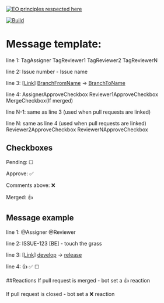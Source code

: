 [![EO principles respected here](https://www.elegantobjects.org/badge.svg)](https://www.elegantobjects.org)

[![Build](https://github.com/ArtemGet/prbot/actions/workflows/maven.yaml/badge.svg)](https://github.com/ArtemGet/prbot/actions/workflows/maven.yaml)

# Message template:

line 1: TagAssigner TagReviewer1 TagReviewer2 TagReviewerN

line 2: Issue number - Issue name

line 3: [[Link](https://link-to-pull-request)] [BranchFromName](https://link-to-branch) -> [BranchToName](https://link-to-branch)

line 4: AssignerApproveCheckbox Reviewer1ApproveCheckbox MergeCheckbox(If merged)

line N-1: same as line 3 (used when pull requests are linked)

line N: same as line 4 (used when pull requests are linked) Reviewer2ApproveCheckbox ReviewerNApproveCheckbox

## Checkboxes
Pending: ☐

Approve: ✅

Comments above: ❌

Merged: 👍

## Message example
line 1: @Assigner @Reviewer

line 2: ISSUE-123 [BE] - touch the grass

line 3: [[Link](https://link-to-pull-request)] [develop](https://link-to-develop-branch) -> [release](https://link-to-release-branch)

line 4: 👍 ✅ ☐

##Reactions
If pull request is merged - bot set a 👍 reaction

If pull request is closed - bot set a ❌ reaction
